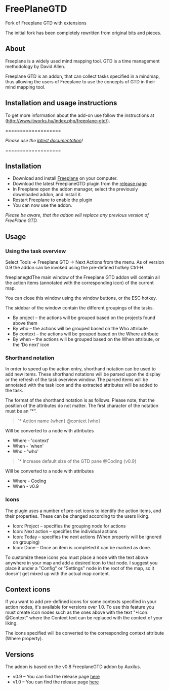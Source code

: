 FreePlaneGTD
============

Fork of Freeplane GTD with extensions

The initial fork has been completely rewritten from original bits and pieces.

## About

Freeplane is a widely used mind mapping tool. GTD is a time management methodology by David Allen.

Freeplane GTD is an addon, that can collect tasks specified in a mindmap, thus allowing the users of Freeplane to use the concepts of GTD in their mind mapping tool.

## Installation and usage instructions

To get more information about the add-on use follow the instructions at (http://www.itworks.hu/index.php/freeplane-gtd/).

===================

*Please use the [latest documentation](http://www.itworks.hu/index.php/freeplane-gtd/)!*

===================
## Installation

* Download and install [Freeplane](http://freeplane.org) on your computer.
* Download the latest FreeplaneGTD plugin from the [release page](http://itworks.hu/freeplanegtd-release)
* In Freeplane open the addon manager, select the previously downloaded addon, and install it.
* Restart Freeplane to enable the plugin
* You can now use the addon.

*Please be aware, that the addon will replace any previous version of FreePlane GTD.*

## Usage

### Using the task overview

Select Tools -> Freeplane GTD -> Next Actions from the menu. As of version 0.9 the addon can be invoked using the pre-defined hotkey Ctrl-H.

freeplanegtdThe main window of the Freeplane GTD addon will contain all the action items (annotated with the corresponding icon) of the current map.

You can close this window using the window buttons, or the ESC hotkey.

The sidebar of the window contain the different groupings of the tasks.

* By project – the actions will be grouped based on the projects found above them
* By who – the actions will be grouped based on the Who attribute
* By context – the actions will be grouped based on the Where attribute
* By when – the actions will be grouped based on the When attribute, or the ‘Do next’ icon

### Shorthand notation

In order to speed up the action entry, shorthand notation can be used to add new items. These shorthand notations will be parsed upon the display or the refresh of the task overview window. The parsed items will be annotated with the task icon and the extracted attributes will be added to the task.

The format of the shorthand notation is as follows. Please note, that the position of the attributes do not matter. The first character of the notation must be an “*”.

> `* Action name {when} @context [who]

Will be converted to a node with attributes
* Where - 'context'
* When - 'when'
* Who - 'who'


> `* Increase default size of the GTD pane @Coding {v0.9}

Will be converted to a node with attributes
* Where - Coding
* When - v0.9


### Icons

The plugin uses a number of pre-set icons to identify the action items, and their properties. These can be changed according to the users liking.

* Icon: Project – specifies the grouping node for actions
* Icon: Next action – specifies the individual actions
* Icon: Today – specifies the next actions (When property will be ignored on grouping)
* Icon: Done –  Once an item is completed it can be marked as done.

To customize these icons you must place a node with the text above anywhere in your map and add a desired icon to that node. I suggest you place it under a "Config" or "Settings" node in the root of the map, so it doesn't get mixed up with the actual map content.

## Context icons

If you want to add pre-defined icons for some contexts specified in your action nodes, it's available for versions over 1.0. To use this feature you must create icon nodes such as the ones above with the text "*Icon: @Context" where the Context text can be replaced with the context of your liking.

The icons specified will be converted to the corresponding context attribute (Where property).

## Versions

The addon is based on the v0.8 FreeplaneGTD addon by Auxilus.

* v0.9 – You can find the release page [here](http://www.itworks.hu/index.php/freeplane-gtd-v0-9/)
* v1.0 – You can find the release page [here](http://www.itworks.hu/index.php/freeplanegtd-v1-0-final-released/)
